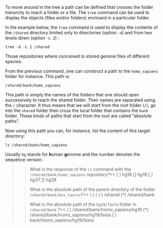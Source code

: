To move around in the tree a path can be defined that crosses the folder hierarchy to reach a folder or a file.
The `tree` command can be used to display the objects (files and/or folders) enclosed in a particular folder.

In the example below, the `tree` command is used to display the contents of the `/shared` directory limited only to directories (option `-d`) and from two levels down (option `-L 2`) :

`tree -d -L 2 /shared`

Those repositories where conceived to stored genone files of different species.

From the previous command, one can construct a path to the `homo_sapiens` folder for instance. This path is:

`/shared/bank/homo_sapiens`

This path is simply the names of the folders that one should open successively to reach the shared folder.
Their names are separated using the `/` character. It thus means that we will start from the root folder (`/`), go into the `shared` folder  then cross the local folder that contains the `bank` folder. 
These kinds of paths that start from the root are called “absolute paths”. 

Now using this path you can, for instance, list the content of this target directory:

`ls /shared/bank/homo_sapiens`

Usually `hg` stands for **h**uman **g**enome and the number denotes the sequence version.

>>What is the response of the `ls` command with the `/shared/bank/homo_sapiens` repository?<<
[ ] hg18
[*] hg19
[ ] hg37
[*] hg38

>>What is the absolute path of the parent directory of the folder `/shared/bank/bos_taurus`?<<
( ) /
( ) /shared
(*) /shared/bank

>>What is the absolute path of the `hg19/fasta` folder in `/shared/bank` ?<<
( ) /shared/bank/homo_sapiens/hg19
(*) /shared/bank/homo_sapiens/hg19/fasta
( ) bank/homo_sapiens/hg19/fasta
